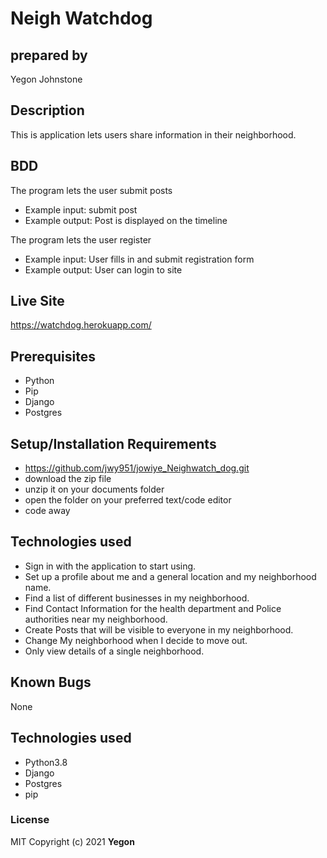 # Neigh Watchdog
## prepared by
Yegon Johnstone

## Description
This is application lets users share information in their neighborhood.
## BDD
The program lets the user submit posts
* Example input: submit post
* Example output: Post is displayed on the timeline

The program lets the user register
* Example input: User fills in and submit registration form
* Example output: User can login to site

## Live Site
https://watchdog.herokuapp.com/

## Prerequisites
* Python
* Pip
* Django
* Postgres

## Setup/Installation Requirements
* https://github.com/jwy951/jowiye_Neighwatch_dog.git
* download the zip file
* unzip it on your documents folder
* open the folder on your preferred text/code editor
* code away
## Technologies used
* Sign in with the application to start using.
* Set up a profile about me and a general location and my neighborhood name.
* Find a list of different businesses in my neighborhood.
* Find Contact Information for the health department and Police authorities near my neighborhood.
* Create Posts that will be visible to everyone in my neighborhood.
* Change My neighborhood when I decide to move out.
* Only view details of a single neighborhood.
## Known Bugs
None
## Technologies used
* Python3.8
* Django
* Postgres
* pip

### License
MIT
Copyright (c) 2021 **Yegon**
